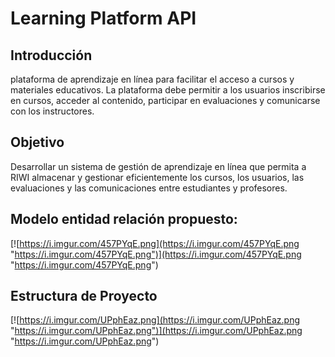 # Learning Platform API

## Introducción
plataforma de aprendizaje en línea para facilitar el acceso a
cursos y materiales educativos. La plataforma debe permitir a los usuarios inscribirse en
cursos, acceder al contenido, participar en evaluaciones y comunicarse con los
instructores.
## Objetivo
Desarrollar un sistema de gestión de aprendizaje en línea que permita a RIWI almacenar y
gestionar eficientemente los cursos, los usuarios, las evaluaciones y las comunicaciones
entre estudiantes y profesores.

## Modelo entidad relación propuesto:
[![https://i.imgur.com/457PYqE.png](https://i.imgur.com/457PYqE.png "https://i.imgur.com/457PYqE.png")](https://i.imgur.com/457PYqE.png "https://i.imgur.com/457PYqE.png")

## Estructura de Proyecto
[![https://i.imgur.com/UPphEaz.png](https://i.imgur.com/UPphEaz.png "https://i.imgur.com/UPphEaz.png")](https://i.imgur.com/UPphEaz.png "https://i.imgur.com/UPphEaz.png")
